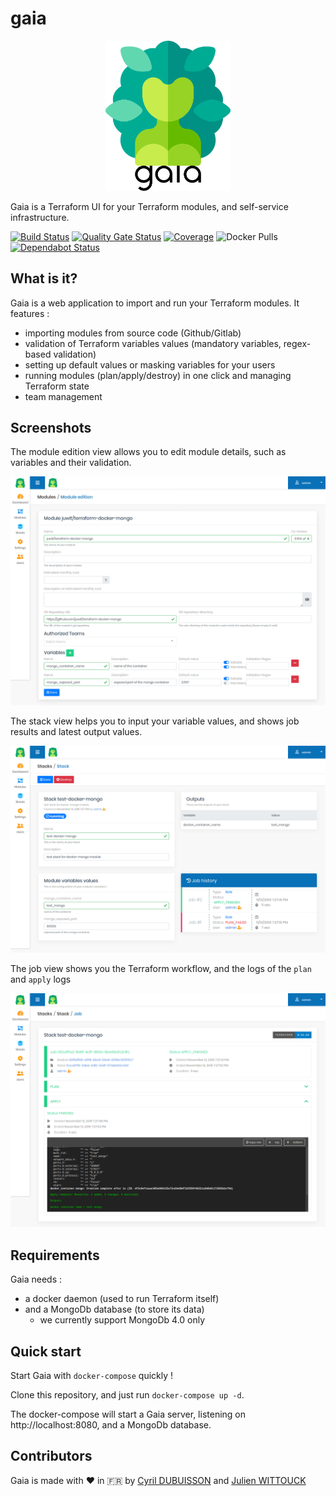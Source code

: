 # gaia

<p align="center">
  <img width="200" src="assets/gaia_logo_with_title.png">
</p>

Gaia is a Terraform UI for your Terraform modules, and self-service infrastructure.

[![Build Status](https://travis-ci.org/CodeKaio/gaia.svg?branch=master)](https://travis-ci.org/CodeKaio/gaia)
[![Quality Gate Status](https://sonarcloud.io/api/project_badges/measure?project=io.codeka%3Agaia&metric=alert_status)](https://sonarcloud.io/dashboard?id=io.codeka%3Agaia)
[![Coverage](https://sonarcloud.io/api/project_badges/measure?project=io.codeka%3Agaia&metric=coverage)](https://sonarcloud.io/dashboard?id=io.codeka%3Agaia)
![Docker Pulls](https://img.shields.io/docker/pulls/codekaio/gaia)
[![Dependabot Status](https://api.dependabot.com/badges/status?host=github&repo=CodeKaio/gaia)](https://dependabot.com)

## What is it?

Gaia is a web application to import and run your Terraform modules.
It features : 
* importing modules from source code (Github/Gitlab)
* validation of Terraform variables values (mandatory variables, regex-based validation)
* setting up default values or masking variables for your users
* running modules (plan/apply/destroy) in one click and managing Terraform state
* team management

## Screenshots

The module edition view allows you to edit module details, such as variables and their validation.

![module edition view](./assets/screenshot-gaia-module.png)

The stack view helps you to input your variable values, and shows job results and latest output values.

![stack edition view](./assets/screenshot-gaia-stack.png)

The job view shows you the Terraform workflow, and the logs of the `plan` and `apply` logs

![job view](./assets/screenshot-gaia-job.png)

## Requirements

Gaia needs :
 * a docker daemon (used to run Terraform itself)
 * and a MongoDb database (to store its data)
   * we currently support MongoDb 4.0 only

## Quick start

Start Gaia with `docker-compose` quickly !

Clone this repository, and just run `docker-compose up -d`. 

The docker-compose will start a Gaia server, listening on http://localhost:8080, and a MongoDb database.

## Contributors

Gaia is made with ❤️ in  🇫🇷 by [Cyril DUBUISSON](https://github.com/cdubuisson) and [Julien WITTOUCK](https://github.com/juwit)
